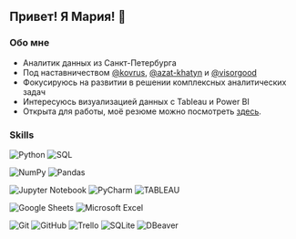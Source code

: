 ## Привет! Я Мария! 👋

### Обо мне

- Аналитик данных из Санкт-Петербурга 
- Под наставничеством [@kovrus](https://github.com/kovrus), [@azat-khatyn](https://github.com/azat-khatyn) и [@visorgood](https://github.com/visorgood)
- Фокусируюсь на развитии в решении комплексных аналитических задач 
- Интересуюсь визуализацией данных с Tableau и Power BI 
- Открыта для работы, моё резюме можно посмотреть [здесь](https://drive.google.com/file/d/1u1PPSGNhCH4QSgGZAJRcfAKRej-Z2fey/view?usp=share_link).

 
### Skills

![Python](https://img.shields.io/badge/Python-3776AB?style=for-the-badge&logo=python&logoColor=white)
![SQL](https://img.shields.io/badge/sql-43B02A?style=for-the-badge&logo=sql&logoColor=white)

![NumPy](https://img.shields.io/badge/numpy-777BB4.svg?style=for-the-badge&logo=numpy&logoColor=white)
![Pandas](https://img.shields.io/badge/pandas-2C2D72.svg?style=for-the-badge&logo=pandas&logoColor=white)

![Jupyter Notebook](https://img.shields.io/badge/jupyter-F37626.svg?style=for-the-badge&logo=jupyter&logoColor=white)
![PyCharm](https://img.shields.io/badge/pycharm-143?style=for-the-badge&logo=pycharm&logoColor=white)
![TABLEAU](https://img.shields.io/badge/tableau-D00000.svg?style=for-the-badge&logo=tableau&logoColor=white)

![Google Sheets](https://img.shields.io/badge/google_sheets-430098?style=for-the-badge&logo=google-sheets&logoColor=white)
![Microsoft Excel](https://img.shields.io/badge/Microsoft_Excel-217346?style=for-the-badge&logo=microsoft-excel&logoColor=white)

![Git](https://img.shields.io/badge/GIT-E44C30?style=for-the-badge&logo=git&logoColor=white)
![GitHub](https://img.shields.io/badge/GITHUB-2C2D72?style=for-the-badge&logo=GITHUB&logoColor=white)
![Trello](https://img.shields.io/badge/Trello-F7931E?style=for-the-badge&logo=Trello&logoColor=white)
![SQLite](https://img.shields.io/badge/SQLite-07405E?style=for-the-badge&logo=sqlite&logoColor=white")
![DBeaver](https://img.shields.io/badge/dbeaver-239120?style=for-the-badge&logo=dbeaver&logoColor=white%22)
